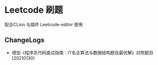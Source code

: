 # Leetcode 刷题

配合CLion 与插件 Leetcode-editor 使用

## ChangeLogs

* 增加《程序员代码面试指南：IT名企算法与数据结构题目最优解》对照题目 [20210130]